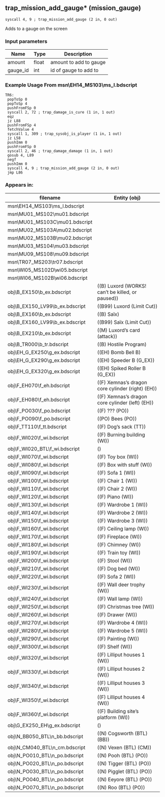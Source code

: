 ## trap_mission_add_gauge* (mission_gauge)

`syscall 4, 9 ; trap_mission_add_gauge (2 in, 0 out)`

Adds to a gauge on the screen

### Input parameters
| Name | Type | Description
|------|------|------------
| amount   | float   | amount to add to gauge
| gauge_id   | int   | id of gauge to add to


### Example Usage From msn\EH14_MS103\ms_l.bdscript
```plaintext
TR6:
 popToSp 0
 popToSp 4
 pushFromFSp 0
 syscall 2, 72 ; trap_damage_is_cure (1 in, 1 out)
 eqz 
 jz L88
 pushFromFSp 4
 fetchValue 4
 syscall 1, 309 ; trap_sysobj_is_player (1 in, 1 out)
 jz L58
 pushImm 0
 pushFromFSp 0
 syscall 2, 46 ; trap_damage_damage (1 in, 1 out)
 gosub 4, L89
 negf 
 pushImm 0
 syscall 4, 9 ; trap_mission_add_gauge (2 in, 0 out)
 jmp L86
```


### Appears in:
| filename | Entity (obj)
|----------|-------------
| msn\EH14_MS103\ms_l.bdscript       |           
| msn\MU01_MS102\mu01.bdscript       |           
| msn\MU01_MS103C\mu01.bdscript       |           
| msn\MU02_MS103A\mu02.bdscript       |           
| msn\MU02_MS103B\mu02.bdscript       |           
| msn\MU03_MS104\mu03.bdscript       |           
| msn\MU09_MS108\mu09.bdscript       |           
| msn\TR07_MS203\tr07.bdscript       |           
| msn\WI05_MS102D\wi05.bdscript       |           
| msn\WI06_MS102B\wi06.bdscript       |           
| obj\B_EX150\b_ex.bdscript       | ((B) Luxord (WORKS! can’t be killed, or paused))          
| obj\B_EX150_LV99\b_ex.bdscript       | ((B99) Luxord (Limit Cut))          
| obj\B_EX160\b_ex.bdscript       | ((B) Saïx)          
| obj\B_EX160_LV99\b_ex.bdscript       | ((B99) Saïx (Limit Cut))          
| obj\B_EX210\b_ex.bdscript       | ((M) Luxord’s card (attack))          
| obj\B_TR000\b_tr.bdscript       | ((B) Hostile Program)          
| obj\EH_G_EX250\g_ex.bdscript       | ((EH) Bomb Bell B)          
| obj\EH_G_EX290\g_ex.bdscript       | ((EH) Speeder B (G_EX))          
| obj\EH_G_EX320\g_ex.bdscript       | ((EH) Spiked Roller B (G_EX))          
| obj\F_EH070\f_eh.bdscript       | ((F) Xemnas’s dragon core cylinder (right) (EH))          
| obj\F_EH080\f_eh.bdscript       | ((F) Xemnas’s dragon core cylinder (left) (EH))          
| obj\F_PO030\f_po.bdscript       | ((F) ??? (PO))          
| obj\F_PO090\f_po.bdscript       | ((PO) Bees (PO))          
| obj\F_TT110\f_tt.bdscript       | ((F) Dog’s sack (TT))          
| obj\F_WI020\f_wi.bdscript       | ((F) Burning building (WI))          
| obj\F_WI020_BTL\f_wi.bdscript       | ()          
| obj\F_WI070\f_wi.bdscript       | ((F) Toy box (WI))          
| obj\F_WI080\f_wi.bdscript       | ((F) Box with stuff (WI))          
| obj\F_WI090\f_wi.bdscript       | ((F) Sofa 1 (WI))          
| obj\F_WI100\f_wi.bdscript       | ((F) Chair 1 (WI))          
| obj\F_WI110\f_wi.bdscript       | ((F) Chair 2 (WI))          
| obj\F_WI120\f_wi.bdscript       | ((F) Piano (WI))          
| obj\F_WI130\f_wi.bdscript       | ((F) Wardrobe 1 (WI))          
| obj\F_WI140\f_wi.bdscript       | ((F) Wardrobe 2 (WI))          
| obj\F_WI150\f_wi.bdscript       | ((F) Wardrobe 3 (WI))          
| obj\F_WI160\f_wi.bdscript       | ((F) Ceiling lamp (WI))          
| obj\F_WI170\f_wi.bdscript       | ((F) Fireplace (WI))          
| obj\F_WI180\f_wi.bdscript       | ((F) Chimney (WI))          
| obj\F_WI190\f_wi.bdscript       | ((F) Train toy (WI))          
| obj\F_WI200\f_wi.bdscript       | ((F) Stool (WI))          
| obj\F_WI210\f_wi.bdscript       | ((F) Dog bed (WI))          
| obj\F_WI220\f_wi.bdscript       | ((F) Sofa 2 (WI))          
| obj\F_WI230\f_wi.bdscript       | ((F) Wall deer trophy (WI))          
| obj\F_WI240\f_wi.bdscript       | ((F) Wall lamp (WI))          
| obj\F_WI250\f_wi.bdscript       | ((F) Christmas tree (WI))          
| obj\F_WI260\f_wi.bdscript       | ((F) Drawer (WI))          
| obj\F_WI270\f_wi.bdscript       | ((F) Wardrobe 4 (WI))          
| obj\F_WI280\f_wi.bdscript       | ((F) Wardrobe 5 (WI))          
| obj\F_WI290\f_wi.bdscript       | ((F) Painting (WI))          
| obj\F_WI300\f_wi.bdscript       | ((F) Shelf (WI))          
| obj\F_WI320\f_wi.bdscript       | ((F) Lilliput houses 1 (WI))          
| obj\F_WI330\f_wi.bdscript       | ((F) Lilliput houses 2 (WI))          
| obj\F_WI340\f_wi.bdscript       | ((F) Lilliput houses 3 (WI))          
| obj\F_WI350\f_wi.bdscript       | ((F) Lilliput houses 4 (WI))          
| obj\F_WI360\f_wi.bdscript       | ((F) Building site’s platform (WI))          
| obj\G_EX250_EH\g_ex.bdscript       | ()          
| obj\N_BB050_BTL\n_bb.bdscript       | ((N) Cogsworth (BTL) (BB))          
| obj\N_CM040_BTL\n_cm.bdscript       | ((N) Vexen (BTL) (CM))          
| obj\N_PO010_BTL\n_po.bdscript       | ((N) Pooh (BTL) (PO))          
| obj\N_PO020_BTL\n_po.bdscript       | ((N) Tigger (BTL) (PO))          
| obj\N_PO030_BTL\n_po.bdscript       | ((N) Pigglet (BTL) (PO))          
| obj\N_PO040_BTL\n_po.bdscript       | ((N) Eeyore (BTL) (PO))          
| obj\N_PO070_BTL\n_po.bdscript       | ((N) Roo (BTL) (PO))          




